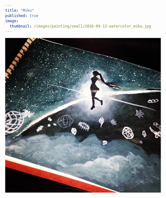 ```yaml
---
title: "Miku"
published: true
image: 
  thumbnail: /images/painting/small/2016-09-12-watercolor_miku.jpg
---
```

<img src="/images/painting/2016-09-12-watercolor_miku.jpg">


